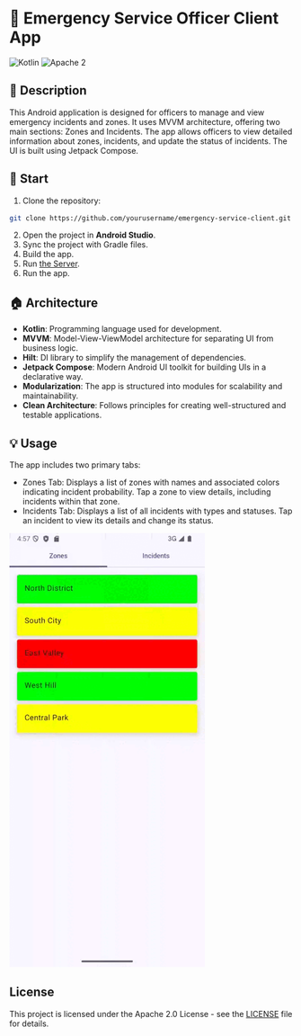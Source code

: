 # 📢 Emergency Service Officer Client App

![Kotlin](https://img.shields.io/badge/kotlin-2.0.10-orange.svg)
![Apache 2](https://img.shields.io/badge/license-Apache2-green.svg?style=flat)

## 📓 Description
This Android application is designed for officers to manage and view emergency incidents and zones. It uses MVVM architecture, offering two main sections: Zones and Incidents. The app allows officers to view detailed information about zones, incidents, and update the status of incidents. The UI is built using Jetpack Compose.

## 🏁 Start
1. Clone the repository:
```bash
git clone https://github.com/yourusername/emergency-service-client.git
```
2. Open the project in **Android Studio**.
3. Sync the project with Gradle files.
4. Build the app.
5. Run [the Server](https://github.com/lsyyx/emergency-api).
6. Run the app.

## 🏠 Architecture
- **Kotlin**: Programming language used for development.
- **MVVM**: Model-View-ViewModel architecture for separating UI from business logic.
- **Hilt**: DI library to simplify the management of dependencies.
- **Jetpack Compose**: Modern Android UI toolkit for building UIs in a declarative way.
- **Modularization**: The app is structured into modules for scalability and maintainability.
- **Clean Architecture**: Follows principles for creating well-structured and testable applications.

## 💡 Usage
The app includes two primary tabs:
- Zones Tab: Displays a list of zones with names and associated colors indicating incident probability. Tap a zone to view details, including incidents within that zone.
- Incidents Tab: Displays a list of all incidents with types and statuses. Tap an incident to view its details and change its status.
  
![App work](https://github.com/lsyyx/emergency-service-client/blob/main/img/Screen_recording.gif)

## License
This project is licensed under the Apache 2.0 License - see the [LICENSE](https://github.com/lsyyx/emergency-service-client/blob/main/LICENSE) file for details.
